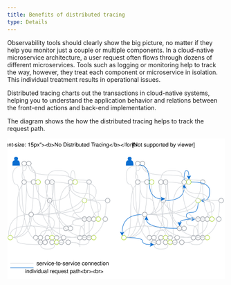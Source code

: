 ```yaml
---
title: Benefits of distributed tracing
type: Details
---
```



Observability tools should clearly show the big picture, no matter if they help you monitor just a couple or multiple components. In a cloud-native microservice architecture, a user request often flows through dozens of different microservices. Tools such as logging or monitoring help to track the way, however, they treat each component or microservice in isolation. This individual treatment results in operational issues. 

Distributed tracing charts out the transactions in cloud-native systems, helping you to understand the application behavior and relations between the front-end actions and back-end implementation. 

The diagram shows the how the distributed tracing helps to track the request path.

![Distributed tracing](assets/distributed-tracing.svg)